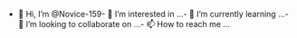 - 👋 Hi, I’m @Novice-159- 👀 I’m interested in ...- 🌱 I’m currently learning ...- 💞️ I’m looking to collaborate on ...- 📫 How to reach me ...<!---Novice-159/Novice-159 is a ✨ special ✨ repository because its `README.md` (this file) appears on your GitHub profile.You can click the Preview link to take a look at your changes.--->
